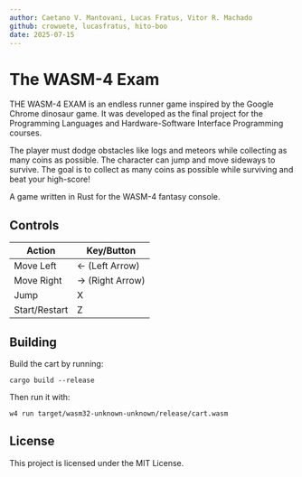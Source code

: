 ```yaml
---
author: Caetano V. Mantovani, Lucas Fratus, Vitor R. Machado
github: crowuete, lucasfratus, hito-boo
date: 2025-07-15
---
```


# The WASM-4 Exam

THE WASM-4 EXAM is an endless runner game inspired by the Google Chrome dinosaur game. It was developed as the final project for the Programming Languages and Hardware-Software Interface Programming courses.

The player must dodge obstacles like logs and meteors while collecting as many coins as possible. The character can jump and move sideways to survive. The goal is to collect as many coins as possible while surviving and beat your high-score!

A game written in Rust for the WASM-4 fantasy console.

## Controls

| Action        | Key/Button       |
|---------------|------------------|
| Move Left     | ← (Left Arrow)   |
| Move Right    | → (Right Arrow)  |
| Jump          | X                |
| Start/Restart | Z                |

## Building

Build the cart by running:
```
cargo build --release
```
Then run it with:
```
w4 run target/wasm32-unknown-unknown/release/cart.wasm
```

## License

This project is licensed under the MIT License.
